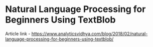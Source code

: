 # Natural Language Processing for Beginners Using TextBlob

Article link - https://www.analyticsvidhya.com/blog/2018/02/natural-language-processing-for-beginners-using-textblob/
